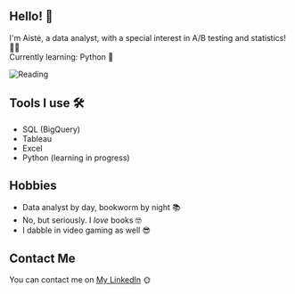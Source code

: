 ## Hello! 👋

I'm Aistė, a data analyst, with a special interest in A/B testing and statistics! 👩‍💻  
Currently learning: Python 🐍

![Reading](https://media1.tenor.com/m/ig-VXmFIt2wAAAAd/aesthetic-anime.gif)

## Tools I use 🛠️
 - SQL (BigQuery)
 - Tableau
 - Excel
 - Python (learning in progress)

## Hobbies
 - Data analyst by day, bookworm by night 📚
 - No, but seriously. I *love* books 🤓
 - I dabble in video gaming as well 😎

## Contact Me
You can contact me on [My LinkedIn](https://www.linkedin.com/in/aiste-gircyte/) 🌞
<!--
**gircyte/gircyte** is a ✨ _special_ ✨ repository because its `README.md` (this file) appears on your GitHub profile.

Here are some ideas to get you started:

- 🔭 I’m currently working on ...
- 🌱 I’m currently learning ...
- 👯 I’m looking to collaborate on ...
- 🤔 I’m looking for help with ...
- 💬 Ask me about ...
- 📫 How to reach me: ...
- 😄 Pronouns: ...
- ⚡ Fun fact: ...
-->
